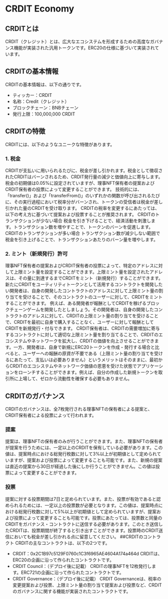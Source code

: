 # CRDIT Economy
## CRDITとは
CRDIT（クレジット）とは、広大なエコシステムを形成するための高度なガバナンス機能が実装された汎用トークンです。ERC20の仕様に基づいて実装されています。
## CRDITの基本情報
CRDITの基本情報は、以下の通りです。
- ティッカー：CRDIT
- 名称：Credit（クレジット）
- ブロックチェーン：BNBチェーン
- 発行上限：100,000,000 CRDIT
## CRDITの特徴
CRDITには、以下のようなユニークな特徴があります。
### 1. 税金
CRDITが支払いに用いられるたびに、税金が差し引かれます。税金として徴収されたCRDITはバーンされるため、CRDIT発行量の減少と価値向上に寄与します。税金の初期値は0.05%に設定されていますが、理事NFT保有者の提案およびCRDIT保有者の投票によって変更することができます。
技術的には、「transfer()」および「transferFrom()」のいずれかの関数が呼び出されるたびに、その実行過程において税率分がバーンされ、トークンの受信者は税金が差し引かれた量のCRDITを受け取ります。
CRDITの税率を変更するにあたっては、以下の考え方に基づいて提案および投票することが推奨されます。
CRDITのトランザクションが少ない場合
税金を引き下げることで、経済活動を刺激します。トランザクション数を増やすことで、トークンのバーンを促進します。
CRDITのトランザクションが多い場合
トランザクション数が減少しない範囲で税金を引き上げることで、トランザクションあたりのバーン量を増やします。
### 2. ミント（新規発行）許可
理事NFT保有者の提案およびCRDIT保有者の投票によって、特定のアドレスに対して上限ミント量を設定することができます。上限ミント量を設定されたアドレスは、その量に到達するまでCRDITをミント（新規発行）することができます。
新たにCRDITをユーティリティトークンとして活用するコントラクトを開発したい開発者は、自身の開発したコントラクトのアドレスに対して上限ミント量の割り当てを受けることで、そのコントラクトのユーザーに対して、CRDITをミントすることができます。
例えば、ある開発者が報酬としてCRDITを稼げるブロックチェーンゲームを開発したとしましょう。その開発者は、自身の開発したコントラクトのアドレスに対して、CRDITの上限ミント量の割り当てを受けることで、CRDITを最初に自身で購入することなく、ユーザーに対して報酬としてCRDITを新規発行・付与できます。
CRDIT保有者は、CRDITの需要増加に寄与するコントラクトに対して適切な上限ミント量を割り当てることで、CRDITのエコシステムやネットワークを拡大し、CRDITの価値を向上させることができます。一方、開発者は、自身で新規にERC20トークンを作成・発行する場合と比べると、ユーザーへの報酬の原資が不要である（上限ミント量の割り当てを受けるにあたって、支払いは必要ありません）というメリットはそのままに、最初からCRDITのエコシステムやネットワーク価値の恩恵を受けた状態でアプリケーションをローンチすることができます。例えば、自分の作成した新規トークンを取引所に上場して、ゼロから流動性を確保する必要もありません。
## CRDITのガバナンス
CRDITのガバナンスは、全7枚発行される理事NFTの保有者による提案と、CRDIT保有者による投票によって行われます。
### 提案
提案は、理事NFTの保有者のみが行うことができます。また、理事NFTの保有者が提案を行うためには、一定以上のCRDITを保有している必要があります。この値は、提案時点における総発行枚数に対して3%以上が初期値として定められていますが、提案および投票によって変更することも可能です。また、新規の提案は直近の提案から30日が経過した後にしか行うことができません。この値は投票によって変更することができます。
### 投票
提案に対する投票期間は7日と定められています。また、投票が有効であると認められるためには、一定以上の投票数が必要となります。この値は、提案時点における総発行枚数に対して5%以上が初期値として定められていますが、提案および投票によって変更することも可能です。投票にあたっては、投票数と同量のCRDITをガバナンス・コントラクトに送信する必要があります。このとき送信したCRDITは、投票期間が終了すると引き出すことができます。投票時のCRDIT送信においても税金が差し引かれる点に留意してください。
##CRDITのコントラクト
CRDITの主なコントラクトは、以下の2つです。
- CRDIT：0x2C1B97c5129F0760c1C3f6965AE4604A174a464d
CRDITは、ERC20の企画に沿って作られたコントラクトです。
- CRDIT Council：（デプロイ後に記載）
CRDITの理事NFTを12枚発行します。ERC721の企画に沿って作られたコントラクトです。
- CRDIT Governance：（デプロイ後に記載）
CRDIT Governanceは、税率の変更提案および投票、上限ミント量の割り当て提案および投票など、CRDITのガバナンスに関する機能が実装されたコントラクトです。
